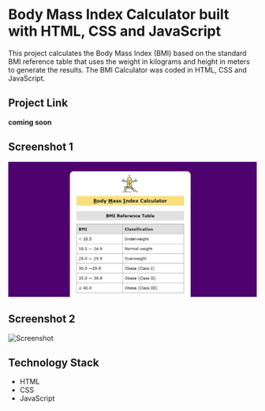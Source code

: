 # Body Mass Index Calculator built with HTML, CSS and JavaScript

This project calculates the Body Mass Index (BMI) based on the standard BMI reference table that uses the weight in kilograms and height in meters to generate the results. The BMI Calculator was coded in HTML, CSS and JavaScript.

## Project Link

**coming soon**

## Screenshot 1

![Screenshot](assets/img/Screenshot_1.jpg)

## Screenshot 2

![Screenshot](assets/img/Screenshot_2.jpeg)

## Technology Stack

+ HTML
+ CSS
+ JavaScript
